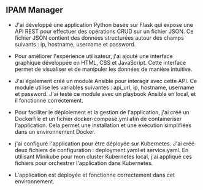 ## IPAM Manager
- J'ai développé une application Python basée sur Flask qui expose une API REST pour effectuer des opérations CRUD sur un fichier JSON. Ce fichier JSON contient des données structurées autour des champs suivants : ip, hostname, username et password.

- Pour améliorer l'expérience utilisateur, j'ai ajouté une interface graphique développée en HTML, CSS et JavaScript. Cette interface permet de visualiser et de manipuler les données de manière intuitive.

- J'ai également créé un module Ansible pour interagir avec cette API. Ce module utilise les variables suivantes : api_url, ip, hostname, username et password. J'ai testé ce module avec un playbook Ansible en local, et il fonctionne correctement.

- Pour faciliter le déploiement et la gestion de l'application, j'ai créé un Dockerfile et un fichier docker-compose.yml afin de containeriser l'application. Cela permet une installation et une exécution simplifiées dans un environnement Docker.

- j'ai configuré l'application pour être déployée sur Kubernetes. J'ai créé deux fichiers de configuration : deployment.yaml et service.yaml. En utilisant Minikube pour mon cluster Kubernetes local, j'ai appliqué ces fichiers pour orchestrer l'application dans Kubernetes.
- L'application est  déployée et fonctionne correctement dans cet environnement.
